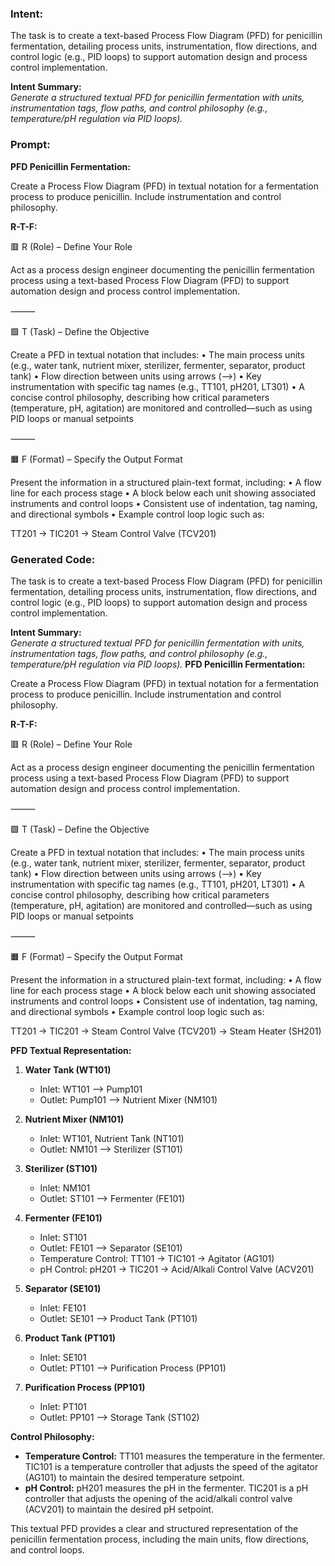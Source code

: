 ### Intent:
The task is to create a text-based Process Flow Diagram (PFD) for penicillin fermentation, detailing process units, instrumentation, flow directions, and control logic (e.g., PID loops) to support automation design and process control implementation.  

**Intent Summary:**  
*Generate a structured textual PFD for penicillin fermentation with units, instrumentation tags, flow paths, and control philosophy (e.g., temperature/pH regulation via PID loops).*

### Prompt:
**PFD Penicillin Fermentation:**

Create a Process Flow Diagram (PFD) in textual notation for a fermentation process to produce penicillin. Include instrumentation and control philosophy.

**R-T-F:**

🟥 R (Role) – Define Your Role

Act as a process design engineer documenting the penicillin fermentation process using a text-based Process Flow Diagram (PFD) to support automation design and process control implementation.

⸻

🟩 T (Task) – Define the Objective

Create a PFD in textual notation that includes:
	•	The main process units (e.g., water tank, nutrient mixer, sterilizer, fermenter, separator, product tank)
	•	Flow direction between units using arrows (-->)
	•	Key instrumentation with specific tag names (e.g., TT101, pH201, LT301)
	•	A concise control philosophy, describing how critical parameters (temperature, pH, agitation) are monitored and controlled—such as using PID loops or manual setpoints

⸻

🟧 F (Format) – Specify the Output Format

Present the information in a structured plain-text format, including:
	•	A flow line for each process stage
	•	A block below each unit showing associated instruments and control loops
	•	Consistent use of indentation, tag naming, and directional symbols
	•	Example control loop logic such as:

 TT201 → TIC201 → Steam Control Valve (TCV201)

### Generated Code:
The task is to create a text-based Process Flow Diagram (PFD) for penicillin fermentation, detailing process units, instrumentation, flow directions, and control logic (e.g., PID loops) to support automation design and process control implementation.  

**Intent Summary:**  
*Generate a structured textual PFD for penicillin fermentation with units, instrumentation tags, flow paths, and control philosophy (e.g., temperature/pH regulation via PID loops).*
**PFD Penicillin Fermentation:**

Create a Process Flow Diagram (PFD) in textual notation for a fermentation process to produce penicillin. Include instrumentation and control philosophy.

**R-T-F:**

🟥 R (Role) – Define Your Role

Act as a process design engineer documenting the penicillin fermentation process using a text-based Process Flow Diagram (PFD) to support automation design and process control implementation.

⸻

🟩 T (Task) – Define the Objective

Create a PFD in textual notation that includes:
	•	The main process units (e.g., water tank, nutrient mixer, sterilizer, fermenter, separator, product tank)
	•	Flow direction between units using arrows (-->)
	•	Key instrumentation with specific tag names (e.g., TT101, pH201, LT301)
	•	A concise control philosophy, describing how critical parameters (temperature, pH, agitation) are monitored and controlled—such as using PID loops or manual setpoints

⸻

🟧 F (Format) – Specify the Output Format

Present the information in a structured plain-text format, including:
	•	A flow line for each process stage
	•	A block below each unit showing associated instruments and control loops
	•	Consistent use of indentation, tag naming, and directional symbols
	•	Example control loop logic such as:

 TT201 → TIC201 → Steam Control Valve (TCV201) → Steam Heater (SH201)

**PFD Textual Representation:**

1. **Water Tank (WT101)**
   - Inlet: WT101 --> Pump101
   - Outlet: Pump101 --> Nutrient Mixer (NM101)

2. **Nutrient Mixer (NM101)**
   - Inlet: WT101, Nutrient Tank (NT101)
   - Outlet: NM101 --> Sterilizer (ST101)

3. **Sterilizer (ST101)**
   - Inlet: NM101
   - Outlet: ST101 --> Fermenter (FE101)

4. **Fermenter (FE101)**
   - Inlet: ST101
   - Outlet: FE101 --> Separator (SE101)
   - Temperature Control: TT101 → TIC101 → Agitator (AG101)
   - pH Control: pH201 → TIC201 → Acid/Alkali Control Valve (ACV201)

5. **Separator (SE101)**
   - Inlet: FE101
   - Outlet: SE101 --> Product Tank (PT101)

6. **Product Tank (PT101)**
   - Inlet: SE101
   - Outlet: PT101 --> Purification Process (PP101)

7. **Purification Process (PP101)**
   - Inlet: PT101
   - Outlet: PP101 --> Storage Tank (ST102)

**Control Philosophy:**

- **Temperature Control:** TT101 measures the temperature in the fermenter. TIC101 is a temperature controller that adjusts the speed of the agitator (AG101) to maintain the desired temperature setpoint.
- **pH Control:** pH201 measures the pH in the fermenter. TIC201 is a pH controller that adjusts the opening of the acid/alkali control valve (ACV201) to maintain the desired pH setpoint.

This textual PFD provides a clear and structured representation of the penicillin fermentation process, including the main units, flow directions, and control loops.
